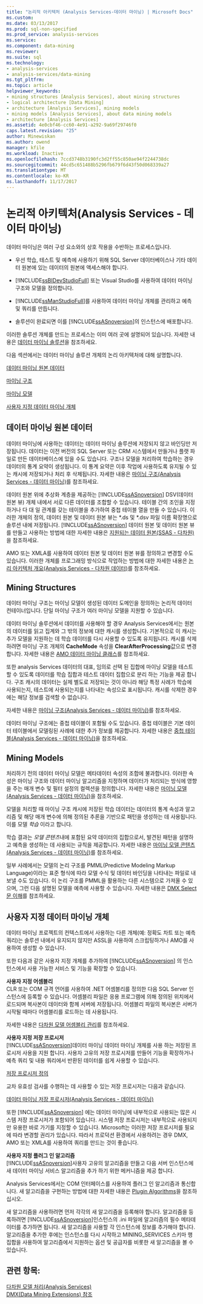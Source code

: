 ```yaml
---
title: "논리적 아키텍처 (Analysis Services-데이터 마이닝) | Microsoft Docs"
ms.custom: 
ms.date: 03/13/2017
ms.prod: sql-non-specified
ms.prod_service: analysis-services
ms.service: 
ms.component: data-mining
ms.reviewer: 
ms.suite: sql
ms.technology:
- analysis-services
- analysis-services/data-mining
ms.tgt_pltfrm: 
ms.topic: article
helpviewer_keywords:
- mining structures [Analysis Services], about mining structures
- logical architecture [Data Mining]
- architecture [Analysis Services], mining models
- mining models [Analysis Services], about data mining models
- architecture [Analysis Services]
ms.assetid: 4e0cbf46-cc60-4e91-a292-9a69f29746f0
caps.latest.revision: "25"
author: Minewiskan
ms.author: owend
manager: kfile
ms.workload: Inactive
ms.openlocfilehash: 7ccd3748b3190fc3d2ff55c850ae94f2244738dc
ms.sourcegitcommit: 44cd5c651488b5296fb679f6d43f50d068339a27
ms.translationtype: MT
ms.contentlocale: ko-KR
ms.lasthandoff: 11/17/2017
---
```

# <a name="logical-architecture-analysis-services---data-mining"></a>논리적 아키텍처(Analysis Services - 데이터 마이닝)
  데이터 마이닝은 여러 구성 요소와의 상호 작용을 수반하는 프로세스입니다.  
  
-   우선 학습, 테스트 및 예측에 사용하기 위해 SQL Server 데이터베이스나 기타 데이터 원본에 있는 데이터의 원본에 액세스해야 합니다.  
  
-   [!INCLUDE[ssBIDevStudioFull](../../includes/ssbidevstudiofull-md.md)] 또는 Visual Studio를 사용하여 데이터 마이닝 구조와 모델을 정의합니다.  
  
-   [!INCLUDE[ssManStudioFull](../../includes/ssmanstudiofull-md.md)]를 사용하여 데이터 마이닝 개체를 관리하고 예측 및 쿼리를 만듭니다.  
  
-   솔루션이 완료되면 이를 [!INCLUDE[ssASnoversion](../../includes/ssasnoversion-md.md)]의 인스턴스에 배포합니다.  
  
 이러한 솔루션 개체를 만드는 프로세스는 이미 여러 곳에 설명되어 있습니다. 자세한 내용은 [데이터 마이닝 솔루션](../../analysis-services/data-mining/data-mining-solutions.md)을 참조하세요.  
  
 다음 섹션에서는 데이터 마이닝 솔루션 개체의 논리 아키텍처에 대해 설명합니다.  
  
 [데이터 마이닝 원본 데이터](#bkmk_SourceData)  
  
 [마이닝 구조](#bkmk_Structures)  
  
 [마이닝 모델](#bkmk_Models)  
  
 [사용자 지정 데이터 마이닝 개체](#bkmk_CustomObjects)  
  
##  <a name="bkmk_SourceData"></a> 데이터 마이닝 원본 데이터  
 데이터 마이닝에 사용하는 데이터는 데이터 마이닝 솔루션에 저장되지 않고 바인딩만 저장됩니다. 데이터는 이전 버전의 SQL Server 또는 CRM 시스템에서 만들거나 플랫 파일로 만든 데이터베이스에 있을 수도 있습니다. 구조나 모델을 처리하여 학습하는 경우 데이터의 통계 요약이 생성됩니다. 이 통계 요약은 이후 작업에 사용하도록 유지될 수 있는 캐시에 저장되거나 처리 후 삭제됩니다. 자세한 내용은 [마이닝 구조&#40;Analysis Services - 데이터 마이닝&#41;](../../analysis-services/data-mining/mining-structures-analysis-services-data-mining.md)를 참조하세요.  
  
 데이터 원본 위에 추상화 계층을 제공하는 [!INCLUDE[ssASnoversion](../../includes/ssasnoversion-md.md)] DSV(데이터 원본 뷰) 개체 내에서 서로 다른 데이터를 조합할 수 있습니다. 테이블 간의 조인을 지정하거나 다 대 일 관계를 갖는 테이블을 추가하여 중첩 테이블 열을 만들 수 있습니다. 이러한 개체의 정의, 데이터 원본 및 데이터 원본 뷰는 *.ds 및 \*.dsv 파일 이름 확장명으로 솔루션 내에 저장됩니다. [!INCLUDE[ssASnoversion](../../includes/ssasnoversion-md.md)] 데이터 원본 및 데이터 원본 뷰를 만들고 사용하는 방법에 대한 자세한 내용은 [지원되는 데이터 원본&#40;SSAS - 다차원&#41;](../../analysis-services/multidimensional-models/supported-data-sources-ssas-multidimensional.md)을 참조하세요.  
  
 AMO 또는 XMLA를 사용하여 데이터 원본 및 데이터 원본 뷰를 정의하고 변경할 수도 있습니다. 이러한 개체를 프로그래밍 방식으로 작업하는 방법에 대한 자세한 내용은 [논리 아키텍처 개요&#40;Analysis Services - 다차원 데이터&#41;](../../analysis-services/multidimensional-models/olap-logical/logical-architecture-overview-analysis-services-multidimensional-data.md)를 참조하세요.  
  
  
##  <a name="bkmk_Structures"></a> Mining Structures  
 데이터 마이닝 구조는 마이닝 모델이 생성된 데이터 도메인을 정의하는 논리적 데이터 컨테이너입니다. 단일 마이닝 구조가 여러 마이닝 모델을 지원할 수 있습니다.  
  
 데이터 마이닝 솔루션에서 데이터를 사용해야 할 경우 Analysis Services에서는 원본의 데이터를 읽고 집계와 그 밖의 정보에 대한 캐시를 생성합니다. 기본적으로 이 캐시는 추가 모델을 지원하는 데 학습 데이터를 다시 사용할 수 있도록 유지됩니다. 캐시를 삭제하려면 마이닝 구조 개체의 **CacheMode** 속성을 **ClearAfterProcessing**값으로 변경합니다. 자세한 내용은 [AMO 데이터 마이닝 클래스](../../analysis-services/multidimensional-models/analysis-management-objects/amo-data-mining-classes.md)를 참조하세요.  
  
 또한 analysis Services 데이터의 대표, 임의로 선택 된 집합에 마이닝 모델을 테스트할 수 있도록 데이터를 학습 집합과 테스트 데이터 집합으로 분리 하는 기능을 제공 합니다. 구조 캐시의 데이터는 실제 별도로 저장되는 것이 아니라 해당 특정 사례가 학습에 사용되는지, 테스트에 사용되는지를 나타내는 속성으로 표시됩니다. 캐시를 삭제한 경우에는 해당 정보를 검색할 수 없습니다.  
  
 자세한 내용은 [마이닝 구조&#40;Analysis Services - 데이터 마이닝&#41;](../../analysis-services/data-mining/mining-structures-analysis-services-data-mining.md)를 참조하세요.  
  
 데이터 마이닝 구조에는 중첩 테이블이 포함될 수도 있습니다. 중첩 테이블은 기본 데이터 테이블에서 모델링된 사례에 대한 추가 정보를 제공합니다. 자세한 내용은 [중첩 테이블&#40;Analysis Services - 데이터 마이닝&#41;](../../analysis-services/data-mining/nested-tables-analysis-services-data-mining.md)을 참조하세요.  
  
  
##  <a name="bkmk_Models"></a> Mining Models  
 처리하기 전의 데이터 마이닝 모델은 메타데이터 속성의 조합에 불과합니다. 이러한 속성은 마이닝 구조와 데이터 마이닝 알고리즘을 지정하며 데이터가 처리되는 방식에 영향을 주는 매개 변수 및 필터 설정의 컬렉션을 정의합니다. 자세한 내용은 [마이닝 모델&#40;Analysis Services - 데이터 마이닝&#41;](../../analysis-services/data-mining/mining-models-analysis-services-data-mining.md)을 참조하세요.  
  
 모델을 처리할 때 마이닝 구조 캐시에 저장된 학습 데이터는 데이터의 통계 속성과 알고리즘 및 해당 매개 변수에 의해 정의된 추론을 기반으로 패턴을 생성하는 데 사용됩니다. 이를 모델 *학습* 이라고 합니다.  
  
 학습 결과는 *모델 콘텐츠*내에 포함된 요약 데이터의 집합으로서, 발견된 패턴을 설명하고 예측을 생성하는 데 사용되는 규칙을 제공합니다. 자세한 내용은 [마이닝 모델 콘텐츠&#40;Analysis Services - 데이터 마이닝&#41;](../../analysis-services/data-mining/mining-model-content-analysis-services-data-mining.md)를 참조하세요.  
  
 일부 사례에서는 모델의 논리 구조를 PMML(Predictive Modeling Markup Language)이라는 표준 형식에 따라 모델 수식 및 데이터 바인딩을 나타내는 파일로 내보낼 수도 있습니다. 이 논리 구조를 PMML을 활용하는 다른 시스템으로 가져올 수 있으며, 그런 다음 설명된 모델을 예측에 사용할 수 있습니다. 자세한 내용은 [DMX Select 문 이해](../../dmx/understanding-the-dmx-select-statement.md)를 참조하세요.  
  
  
##  <a name="bkmk_CustomObjects"></a> 사용자 지정 데이터 마이닝 개체  
 데이터 마이닝 프로젝트의 컨텍스트에서 사용하는 다른 개체(예: 정확도 차트 또는 예측 쿼리)는 솔루션 내에서 유지되지 않지만 ASSL을 사용하여 스크립팅하거나 AMO를 사용하여 생성할 수 있습니다.  
  
 또한 다음과 같은 사용자 지정 개체를 추가하여 [!INCLUDE[ssASnoversion](../../includes/ssasnoversion-md.md)] 의 인스턴스에서 사용 가능한 서비스 및 기능을 확장할 수 있습니다.  
  
 **사용자 지정 어셈블리**  
 CLR 또는 COM 규격 언어를 사용하여 .NET 어셈블리를 정의한 다음 SQL Server 인스턴스에 등록할 수 있습니다. 어셈블리 파일은 응용 프로그램에 의해 정의된 위치에서 로드되며 복사본이 데이터와 함께 서버에 저장됩니다. 어셈블리 파일의 복사본은 서버가 시작될 때마다 어셈블리를 로드하는 데 사용됩니다.  
  
 자세한 내용은 [다차원 모델 어셈블리 관리](../../analysis-services/multidimensional-models/multidimensional-model-assemblies-management.md)를 참조하세요.  
  
 **사용자 지정 저장 프로시저**  
 [!INCLUDE[ssASnoversion](../../includes/ssasnoversion-md.md)]데이터 마이닝 데이터 마이닝 개체를 사용 하는 저장된 프로시저 사용을 지원 합니다. 사용자 고유의 저장 프로시저를 만들어 기능을 확장하거나 예측 쿼리 및 내용 쿼리에서 반환된 데이터를 쉽게 사용할 수 있습니다.  
  
 [저장 프로시저 정의](../../analysis-services/multidimensional-models-extending-olap-stored-procedures/defining-stored-procedures.md)  
  
 교차 유효성 검사를 수행하는 데 사용할 수 있는 저장 프로시저는 다음과 같습니다.  
  
 [데이터 마이닝 저장 프로시저&#40;Analysis Services - 데이터 마이닝&#41;](../../analysis-services/data-mining/data-mining-stored-procedures-analysis-services-data-mining.md)  
  
 또한 [!INCLUDE[ssASnoversion](../../includes/ssasnoversion-md.md)] 에는 데이터 마이닝에 내부적으로 사용되는 많은 시스템 저장 프로시저가 포함되어 있습니다. 시스템 저장 프로시저는 내부적으로 사용되지만 유용한 바로 가기를 지정할 수 있습니다. Microsoft는 이러한 저장 프로시저를 필요에 따라 변경할 권리가 있습니다. 따라서 프로덕션 환경에서 사용하려는 경우 DMX, AMO 또는 XMLA를 사용하여 쿼리를 만드는 것이 좋습니다.  
  
 **사용자 지정 플러그 인 알고리즘**  
 [!INCLUDE[ssASnoversion](../../includes/ssasnoversion-md.md)]사용자 고유의 알고리즘을 만들고 다음 서버 인스턴스에 새 데이터 마이닝 서비스 알고리즘을 추가 하기 위한 메커니즘을 제공 합니다.  
  
 Analysis Services에서는 COM 인터페이스를 사용하여 플러그 인 알고리즘과 통신합니다. 새 알고리즘을 구현하는 방법에 대한 자세한 내용은 [Plugin Algorithms](../../analysis-services/data-mining/plugin-algorithms.md)을 참조하십시오.  
  
 새 알고리즘을 사용하려면 먼저 각각의 새 알고리즘을 등록해야 합니다. 알고리즘을 등록하려면 [!INCLUDE[ssASnoversion](../../includes/ssasnoversion-md.md)]인스턴스의 .ini 파일에 알고리즘의 필수 메타데이터를 추가하면 됩니다. 새 알고리즘을 사용할 각 인스턴스에 정보를 추가해야 합니다. 알고리즘을 추가한 후에는 인스턴스를 다시 시작하고 MINING_SERVICES 스키마 행 집합을 사용하여 알고리즘에서 지원하는 옵션 및 공급자를 비롯한 새 알고리즘을 볼 수 있습니다.  
  
  
## <a name="see-also"></a>관련 항목:  
 [다차원 모델 처리&#40;Analysis Services&#41;](../../analysis-services/multidimensional-models/processing-a-multidimensional-model-analysis-services.md)   
 [DMX&#40;Data Mining Extensions&#41; 참조](../../dmx/data-mining-extensions-dmx-reference.md)  
  
  
